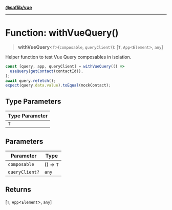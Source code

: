 [**@saflib/vue**](../../../../index.md)

---

# Function: withVueQuery()

> **withVueQuery**\<`T`\>(`composable`, `queryClient?`): \[`T`, `App`\<`Element`\>, `any`\]

Helper function to test Vue Query composables in isolation.

```typescript
const [query, app, queryClient] = withVueQuery(() =>
  useQuery(getContact(contactId)),
);
await query.refetch();
expect(query.data.value).toEqual(mockContact);
```

## Type Parameters

| Type Parameter |
| -------------- |
| `T`            |

## Parameters

| Parameter      | Type      |
| -------------- | --------- |
| `composable`   | () => `T` |
| `queryClient?` | `any`     |

## Returns

\[`T`, `App`\<`Element`\>, `any`\]
